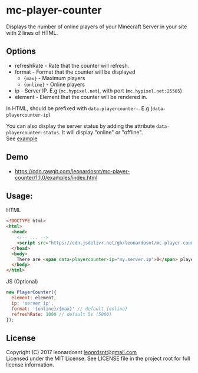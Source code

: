 # mc-player-counter

Displays the number of online players of your Minecraft Server in your site with 2 lines of HTML.

## Options
  - refreshRate - Rate that the counter will refresh.
  - format - Format that the counter will be displayed
    - `{max}` - Maximum players
    - `{online}` - Online players
  - ip - Server IP. E.g (`mc.hypixel.net`), with port (`mc.hypixel.net:25565`)
  - element - Element that the counter will be rendered in.

In HTML, should be prefixed with `data-playercounter-`. E.g (`data-playercounter-ip`)

You can also display the server status by adding the attribute `data-playercounter-status`. It will display "online" or "offline".  
See [example](examples/index.html#L12)

## Demo
- https://cdn.rawgit.com/leonardosnt/mc-player-counter/1.1.0/examples/index.html

## Usage:

HTML
```html
<!DOCTYPE html>
<html>
  <head>
    <!-- ... -->
    <script src="https://cdn.jsdelivr.net/gh/leonardosnt/mc-player-counter@1.1.0/dist/mc-player-counter.min.js"></script>
  </head>
  <body>
    There are <span data-playercounter-ip="my.server.ip">0</span> players online on my server.
  </body>
</html>
```

JS (Optional)
```javascript
new PlayerCounter({
  element: element,
  ip: 'server ip',
  format: '{online}/{max}' // default {online}
  refreshRate: 1000 // default 5s (5000)
});
```

## License

Copyright (C) 2017 leonardosnt <leonrdsnt@gmail.com>  
Licensed under the MIT License. See LICENSE file in the project root for full license information.
